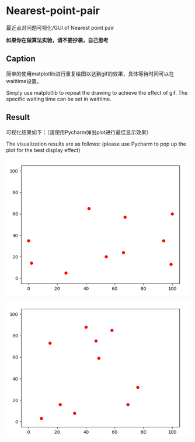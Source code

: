 # Nearest-point-pair
最近点对问题可视化/GUI of Nearest point pair

**如果你在做算法实验，请不要抄袭，自己思考**

## Caption
简单的使用matplotlib进行重复绘图以达到gif的效果，具体等待时间可以在waittime设置。

Simply use matplotlib to repeat the drawing to achieve the effect of gif. The specific waiting time can be set in waittime.  


## Result
可视化结果如下：（请使用Pycharm弹出plot进行最佳显示效果）

The visualization results are as follows: (please use Pycharm to pop up the plot for the best display effect)  



![image](https://github.com/TanHaobin/Nearest-point-pair/blob/master/result/1.gif)

![image](https://github.com/TanHaobin/Nearest-point-pair/blob/master/result/2.gif)
